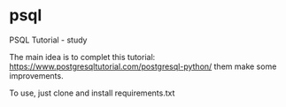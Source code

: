 # psql
PSQL Tutorial - study

The main idea is to complet this tutorial: https://www.postgresqltutorial.com/postgresql-python/
them make some improvements.

To use, just clone and install requirements.txt
